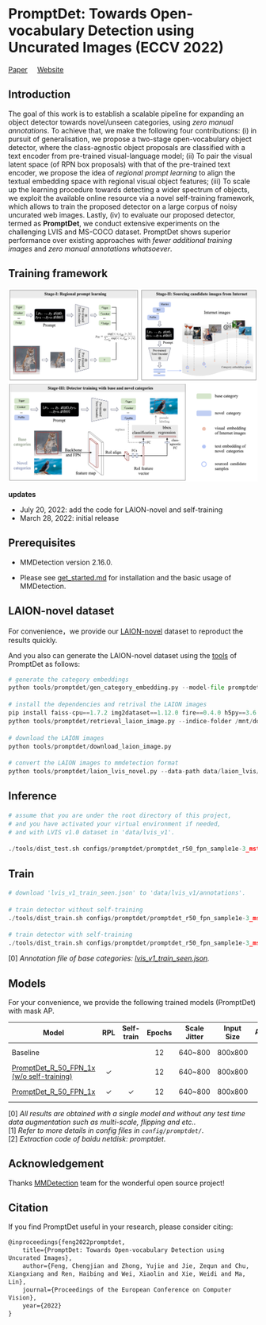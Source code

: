 
# PromptDet: Towards Open-vocabulary Detection using Uncurated Images (ECCV 2022)
[Paper](https://arxiv.org/abs/2203.16513) &nbsp; &nbsp; [Website](https://fcjian.github.io/promptdet)

## Introduction

The goal of this work is to establish a scalable pipeline for expanding an object detector towards novel/unseen categories, using *zero manual annotations*. To achieve that, we make the following four contributions: (i) in pursuit of generalisation, we propose a two-stage open-vocabulary object detector, where the class-agnostic object proposals are classified with a text encoder from pre-trained visual-language model; (ii) To pair the visual latent space (of RPN box proposals) with that of the pre-trained text encoder, we propose the idea of *regional prompt learning* to align the textual embedding space with regional visual object features; (iii) To scale up the learning procedure towards detecting a wider spectrum of objects, we exploit the available online resource via a novel self-training framework, which allows to train the proposed detector on a large corpus of noisy uncurated web images. Lastly, (iv) to evaluate our proposed detector, termed as **PromptDet**, we conduct extensive experiments on the challenging LVIS and MS-COCO dataset. PromptDet shows superior performance over existing approaches with *fewer additional training images* and *zero manual annotations whatsoever*.

## Training framework
![method overview](resources/promptdet.png)

**updates**
- July 20, 2022: add the code for LAION-novel and self-training
- March 28, 2022: initial release

## Prerequisites

- MMDetection version 2.16.0.

- Please see [get_started.md](docs/get_started.md) for installation and the basic usage of MMDetection.

## LAION-novel dataset
For convenience，we provide our [LAION-novel]() dataset to reproduct the results quickly.

And you also can generate the LAION-novel dataset using the [tools](tools/promptdet) of PromptDet as follows:
```python
# generate the category embeddings
python tools/promptdet/gen_category_embedding.py --model-file promptdet_resources/prompt_learner/lvis/model.pth.tar-6 --name-file promptdet_resources/prompt_learner/lvis/category_and_description.txt --out-file promptdet_resources/lvis_category_embeddings.pt

# install the dependencies and retrival the LAION images
pip install faiss-cpu==1.7.2 img2dataset==1.12.0 fire==0.4.0 h5py==3.6.0
python tools/promptdet/retrieval_laion_image.py --indice-folder /mnt/dolphinfs/hdd_pool/docker/user/hadoop-vacv/fengchengjian/backup/home/data/laion400m-64GB-index --metadata /mnt/dolphinfs/hdd_pool/docker/user/hadoop-vacv/fengchengjian/backup/home/data/metadata.hdf5

# download the LAION images
python tools/promptdet/download_laion_image.py

# convert the LAION images to mmdetection format
python tools/promptdet/laion_lvis_novel.py --data-path data/laion_lvis/images --out-file data/laion_lvis/laion_train.json --base-ind-file promptdet_resources/lvis_base_inds.txt
```

## Inference

```python
# assume that you are under the root directory of this project,
# and you have activated your virtual environment if needed,
# and with LVIS v1.0 dataset in 'data/lvis_v1'.

./tools/dist_test.sh configs/promptdet/promptdet_r50_fpn_sample1e-3_mstrain_1x_lvis_v1_self_train.py work_dirs/promptdet_r50_fpn_sample1e-3_mstrain_1x_lvis_v1_self_train.pth 4 --eval bbox segm
```

## Train
```python
# download 'lvis_v1_train_seen.json' to 'data/lvis_v1/annotations'.

# train detector without self-training
./tools/dist_train.sh configs/promptdet/promptdet_r50_fpn_sample1e-3_mstrain_1x_lvis_v1.py 4

# train detector with self-training
./tools/dist_train.sh configs/promptdet/promptdet_r50_fpn_sample1e-3_mstrain_1x_lvis_v1_self_train.py 4 --resume-from work_dirs/promptdet_r50_fpn_sample1e-3_mstrain_1x_lvis_v1/epoch_6.pth
```
[0] *Annotation file of base categories: [lvis_v1_train_seen.json](https://drive.google.com/file/d/1dZQ5ytHgJPv4VgYOyjJerq4adc6GQkkd/view?usp=sharing).*

## Models

For your convenience, we provide the following trained models (PromptDet) with mask AP.

Model | RPL | Self-train | Epochs | Scale Jitter | Input Size | AP<sub>novel | AP<c>c | AP<sub>f | AP | Download
--- |:---:|:---:|:---:|:---:|:---:|:---:|:---:|:---:|:---:|:---:
Baseline |  | | 12 | 640~800  | 800x800 | 7.4 | 17.2 | 26.1 | 19.0 | [google]() / [baidu]()
[PromptDet_R_50_FPN_1x (w/o self-training)](configs/promptdet/promptdet_r50_fpn_sample1e-3_mstrain_1x_lvis_v1.py) | &check; | | 12 | 640~800  | 800x800 | 11.5 | 19.4 | 26.7 | 20.9 | [google](https://drive.google.com/file/d/1vsqhieOcR_s1dt0JNikQqB8OgsTYJNH-/view?usp=sharing) / [baidu]()
[PromptDet_R_50_FPN_1x](configs/promptdet/promptdet_r50_fpn_sample1e-3_mstrain_1x_lvis_v1_self_train.py) | &check; | &check; | 12 | 640~800  | 800x800 | 19.5 | 18.2 | 25.6 | 21.3 | [google](https://drive.google.com/file/d/1OkQbe_uM8i5DhXT82HMOYMBo7v0atYZD/view?usp=sharing) / [baidu]()

[0] *All results are obtained with a single model and without any test time data augmentation such as multi-scale, flipping and etc..* \
[1] *Refer to more details in config files in `config/promptdet/`.* \
[2] *Extraction code of baidu netdisk: promptdet.*

## Acknowledgement

Thanks [MMDetection](https://github.com/open-mmlab/mmdetection) team for the wonderful open source project!


## Citation

If you find PromptDet useful in your research, please consider citing:

```
@inproceedings{feng2022promptdet,
    title={PromptDet: Towards Open-vocabulary Detection using Uncurated Images},
    author={Feng, Chengjian and Zhong, Yujie and Jie, Zequn and Chu, Xiangxiang and Ren, Haibing and Wei, Xiaolin and Xie, Weidi and Ma, Lin},
    journal={Proceedings of the European Conference on Computer Vision},
    year={2022}
}
```


